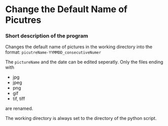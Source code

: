 # Change the Default Name of Picutres
### Short description of the program
Changes the default name of pictures in the working directory into the format: `picutreName-YYMMDD_consecutiveNumer`

The `pictureName` and the date can be edited seperatly.
Only the files ending with
- jpg
- jpeg
- png
- gif
- tif, tiff

are renamed.

The working directory is always set to the directory of the python script.
